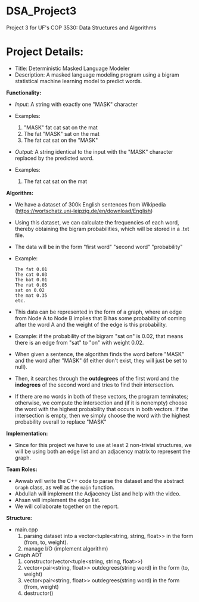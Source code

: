 # DSA_Project3
Project 3 for UF's COP 3530: Data Structures and Algorithms

# Project Details:
- Title: Deterministic Masked Language Modeler
- Description: A masked language modeling program using a bigram statistical machine learning model to predict words.

**Functionality:**
- *Input:* A string with exactly one "MASK" character
- Examples:
  1. "MASK" fat cat sat on the mat
  2. The fat "MASK" sat on the mat
  3. The fat cat sat on the "MASK"

- *Output:* A string identical to the input with the "MASK" character replaced by the predicted word.
- Examples:
  1. The fat cat sat on the mat

**Algorithm:**
- We have a dataset of 300k English sentences from Wikipedia (https://wortschatz.uni-leipzig.de/en/download/English)
- Using this dataset, we can calculate the frequencies of each word, thereby obtaining the bigram probabilities, which will be stored in a .txt file.
- The data will be in the form "first word" "second word" "probability"
- Example:
  ```
  The fat 0.01
  The cat 0.03
  The bat 0.01
  The rat 0.05
  sat on 0.02
  the mat 0.35
  etc.
  ```

- This data can be represented in the form of a graph, where an edge from Node A to Node B implies that B has some probability of coming after the word A and the weight of the edge is this probability.
- Example: if the probability of the bigram "sat on" is 0.02, that means there is an edge from "sat" to "on" with weight 0.02.

- When given a sentence, the algorithm finds the word before "MASK" and the word after "MASK" (if either don't exist, they will just be set to null).
- Then, it searches through the **outdegrees** of the first word and the **indegrees** of the second word and tries to find their intersection.
- If there are no words in both of these vectors, the program terminates; otherwise, we compute the intersection and (if it is nonempty) choose the word with the highest probability that occurs in both vectors. If the intersection is empty, then we simply choose the word with the highest probability overall to replace "MASK"

**Implementation:**
- Since for this project we have to use at least 2 non-trivial structures, we will be using both an edge list and an adjacency matrix to represent the graph.

**Team Roles:**
- Awwab will write the C++ code to parse the dataset and the abstract `Graph` class, as well as the `main` function.
- Abdullah will implement the Adjacency List and help with the video.
- Ahsan will implement the edge list.
- We will collaborate together on the report.

**Structure:**
- main.cpp
  1. parsing dataset into a vector<tuple<string, string, float>> in the form (from, to, weight).
  2. manage I/O (implement algorithm)
- Graph ADT
  1. constructor(vector<tuple<string, string, float>>)
  2. vector<pair<string, float>> outdegrees(string word) in the form (to, weight)
  3. vector<pair<string, float>> outdegrees(string word) in the form (from, weight)
  4. destructor()
